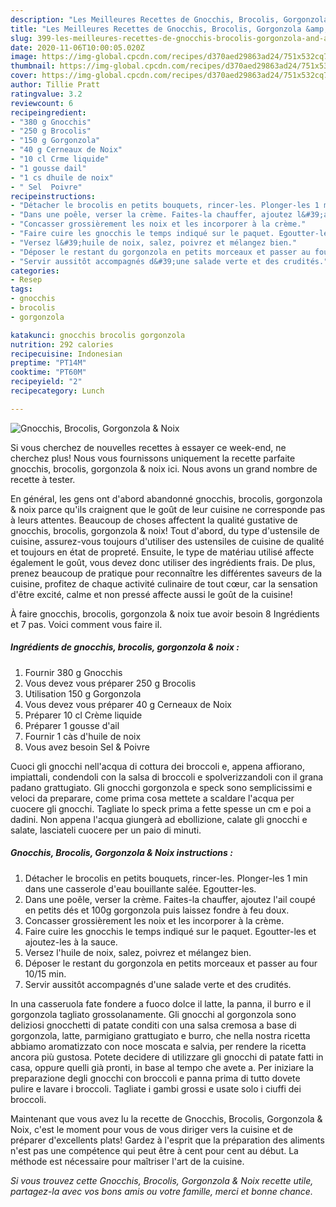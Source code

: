 ```yaml
---
description: "Les Meilleures Recettes de Gnocchis, Brocolis, Gorgonzola &amp;amp; Noix"
title: "Les Meilleures Recettes de Gnocchis, Brocolis, Gorgonzola &amp;amp; Noix"
slug: 399-les-meilleures-recettes-de-gnocchis-brocolis-gorgonzola-and-amp-noix
date: 2020-11-06T10:00:05.020Z
image: https://img-global.cpcdn.com/recipes/d370aed29863ad24/751x532cq70/gnocchis-brocolis-gorgonzola-noix-photo-principale-de-la-recette.jpg
thumbnail: https://img-global.cpcdn.com/recipes/d370aed29863ad24/751x532cq70/gnocchis-brocolis-gorgonzola-noix-photo-principale-de-la-recette.jpg
cover: https://img-global.cpcdn.com/recipes/d370aed29863ad24/751x532cq70/gnocchis-brocolis-gorgonzola-noix-photo-principale-de-la-recette.jpg
author: Tillie Pratt
ratingvalue: 3.2
reviewcount: 6
recipeingredient:
- "380 g Gnocchis"
- "250 g Brocolis"
- "150 g Gorgonzola"
- "40 g Cerneaux de Noix"
- "10 cl Crme liquide"
- "1 gousse dail"
- "1 cs dhuile de noix"
- " Sel  Poivre"
recipeinstructions:
- "Détacher le brocolis en petits bouquets, rincer-les. Plonger-les 1 min dans une casserole d&#39;eau bouillante salée. Egoutter-les."
- "Dans une poêle, verser la crème. Faites-la chauffer, ajoutez l&#39;ail coupé en petits dés et 100g gorgonzola puis laissez fondre à feu doux."
- "Concasser grossièrement les noix et les incorporer à la crème."
- "Faire cuire les gnocchis le temps indiqué sur le paquet. Egoutter-les et ajoutez-les à la sauce."
- "Versez l&#39;huile de noix, salez, poivrez et mélangez bien."
- "Déposer le restant du gorgonzola en petits morceaux et passer au four 10/15 min."
- "Servir aussitôt accompagnés d&#39;une salade verte et des crudités."
categories:
- Resep
tags:
- gnocchis
- brocolis
- gorgonzola

katakunci: gnocchis brocolis gorgonzola 
nutrition: 292 calories
recipecuisine: Indonesian
preptime: "PT14M"
cooktime: "PT60M"
recipeyield: "2"
recipecategory: Lunch

---
```



![Gnocchis, Brocolis, Gorgonzola &amp; Noix](https://img-global.cpcdn.com/recipes/d370aed29863ad24/751x532cq70/gnocchis-brocolis-gorgonzola-noix-photo-principale-de-la-recette.jpg)

Si vous cherchez de nouvelles recettes à essayer ce week-end, ne cherchez plus! Nous vous fournissons uniquement la recette parfaite gnocchis, brocolis, gorgonzola &amp; noix ici. Nous avons un grand nombre de recette à tester.

En général, les gens ont d'abord abandonné gnocchis, brocolis, gorgonzola &amp; noix parce qu'ils craignent que le goût de leur cuisine ne corresponde pas à leurs attentes. Beaucoup de choses affectent la qualité gustative de gnocchis, brocolis, gorgonzola &amp; noix! Tout d'abord, du type d'ustensile de cuisine, assurez-vous toujours d'utiliser des ustensiles de cuisine de qualité et toujours en état de propreté. Ensuite, le type de matériau utilisé affecte également le goût, vous devez donc utiliser des ingrédients frais. De plus, prenez beaucoup de pratique pour reconnaître les différentes saveurs de la cuisine, profitez de chaque activité culinaire de tout cœur, car la sensation d'être excité, calme et non pressé affecte aussi le goût de la cuisine!

<!--inarticleads1-->

À faire gnocchis, brocolis, gorgonzola &amp; noix tue avoir besoin 8 Ingrédients et 7 pas. Voici comment vous faire il.

##### Ingrédients de gnocchis, brocolis, gorgonzola &amp; noix :

1. Fournir 380 g Gnocchis
1. Vous devez vous préparer 250 g Brocolis
1. Utilisation 150 g Gorgonzola
1. Vous devez vous préparer 40 g Cerneaux de Noix
1. Préparer 10 cl Crème liquide
1. Préparer 1 gousse d&#39;ail
1. Fournir 1 càs d&#39;huile de noix
1. Vous avez besoin  Sel &amp; Poivre


Cuoci gli gnocchi nell&#39;acqua di cottura dei broccoli e, appena affiorano, impiattali, condendoli con la salsa di broccoli e spolverizzandoli con il grana padano grattugiato. Gli gnocchi gorgonzola e speck sono semplicissimi e veloci da preparare, come prima cosa mettete a scaldare l&#39;acqua per cuocere gli gnocchi. Tagliate lo speck prima a fette spesse un cm e poi a dadini. Non appena l&#39;acqua giungerà ad ebollizione, calate gli gnocchi e salate, lasciateli cuocere per un paio di minuti. 

<!--inarticleads2-->

##### Gnocchis, Brocolis, Gorgonzola &amp; Noix instructions :

1. Détacher le brocolis en petits bouquets, rincer-les. Plonger-les 1 min dans une casserole d&#39;eau bouillante salée. Egoutter-les.
1. Dans une poêle, verser la crème. Faites-la chauffer, ajoutez l&#39;ail coupé en petits dés et 100g gorgonzola puis laissez fondre à feu doux.
1. Concasser grossièrement les noix et les incorporer à la crème.
1. Faire cuire les gnocchis le temps indiqué sur le paquet. Egoutter-les et ajoutez-les à la sauce.
1. Versez l&#39;huile de noix, salez, poivrez et mélangez bien.
1. Déposer le restant du gorgonzola en petits morceaux et passer au four 10/15 min.
1. Servir aussitôt accompagnés d&#39;une salade verte et des crudités.


In una casseruola fate fondere a fuoco dolce il latte, la panna, il burro e il gorgonzola tagliato grossolanamente. Gli gnocchi al gorgonzola sono deliziosi gnocchetti di patate conditi con una salsa cremosa a base di gorgonzola, latte, parmigiano grattugiato e burro, che nella nostra ricetta abbiamo aromatizzato con noce moscata e salvia, per rendere la ricetta ancora più gustosa. Potete decidere di utilizzare gli gnocchi di patate fatti in casa, oppure quelli già pronti, in base al tempo che avete a. Per iniziare la preparazione degli gnocchi con broccoli e panna prima di tutto dovete pulire e lavare i broccoli. Tagliate i gambi grossi e usate solo i ciuffi dei broccoli. 

<!--inarticleads1-->

<p>
Maintenant que vous avez lu la recette de Gnocchis, Brocolis, Gorgonzola &amp; Noix, c'est le moment pour vous de vous diriger vers la cuisine et de préparer d'excellents plats! Gardez à l'esprit que la préparation des aliments n'est pas une compétence qui peut être à cent pour cent au début. La méthode est nécessaire pour maîtriser l'art de la cuisine.
</p>

<p>
<i>Si vous trouvez cette Gnocchis, Brocolis, Gorgonzola &amp; Noix recette utile, partagez-la avec vos bons amis ou votre famille, merci et bonne chance.</i>
</p>
